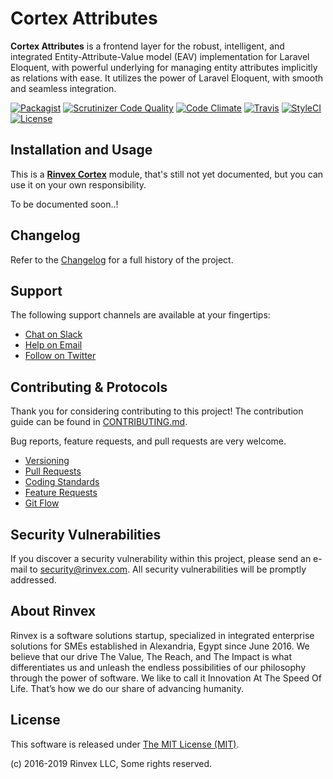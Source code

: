 # Cortex Attributes

**Cortex Attributes** is a frontend layer for the robust, intelligent, and integrated Entity-Attribute-Value model (EAV) implementation for Laravel Eloquent, with powerful underlying for managing entity attributes implicitly as relations with ease. It utilizes the power of Laravel Eloquent, with smooth and seamless integration.

[![Packagist](https://img.shields.io/packagist/v/cortex/attributes.svg?label=Packagist&style=flat-square)](https://packagist.org/packages/cortex/attributes)
[![Scrutinizer Code Quality](https://img.shields.io/scrutinizer/g/rinvex/cortex-attributes.svg?label=Scrutinizer&style=flat-square)](https://scrutinizer-ci.com/g/rinvex/cortex-attributes/)
[![Code Climate](https://img.shields.io/codeclimate/github/rinvex/cortex-attributes.svg?label=CodeClimate&style=flat-square)](https://codeclimate.com/github/rinvex/cortex-attributes)
[![Travis](https://img.shields.io/travis/rinvex/cortex-attributes.svg?label=TravisCI&style=flat-square)](https://travis-ci.org/rinvex/cortex-attributes)
[![StyleCI](https://styleci.io/repos/90121903/shield)](https://styleci.io/repos/90121903)
[![License](https://img.shields.io/packagist/l/cortex/attributes.svg?label=License&style=flat-square)](https://github.com/rinvex/cortex-attributes/blob/develop/LICENSE)


## Installation and Usage

This is a **[Rinvex Cortex](https://github.com/rinvex/cortex)** module, that's still not yet documented, but you can use it on your own responsibility.

To be documented soon..!


## Changelog

Refer to the [Changelog](CHANGELOG.md) for a full history of the project.


## Support

The following support channels are available at your fingertips:

- [Chat on Slack](https://bit.ly/rinvex-slack)
- [Help on Email](mailto:help@rinvex.com)
- [Follow on Twitter](https://twitter.com/rinvex)


## Contributing & Protocols

Thank you for considering contributing to this project! The contribution guide can be found in [CONTRIBUTING.md](CONTRIBUTING.md).

Bug reports, feature requests, and pull requests are very welcome.

- [Versioning](CONTRIBUTING.md#versioning)
- [Pull Requests](CONTRIBUTING.md#pull-requests)
- [Coding Standards](CONTRIBUTING.md#coding-standards)
- [Feature Requests](CONTRIBUTING.md#feature-requests)
- [Git Flow](CONTRIBUTING.md#git-flow)


## Security Vulnerabilities

If you discover a security vulnerability within this project, please send an e-mail to [security@rinvex.com](security@rinvex.com). All security vulnerabilities will be promptly addressed.


## About Rinvex

Rinvex is a software solutions startup, specialized in integrated enterprise solutions for SMEs established in Alexandria, Egypt since June 2016. We believe that our drive The Value, The Reach, and The Impact is what differentiates us and unleash the endless possibilities of our philosophy through the power of software. We like to call it Innovation At The Speed Of Life. That’s how we do our share of advancing humanity.


## License

This software is released under [The MIT License (MIT)](LICENSE).

(c) 2016-2019 Rinvex LLC, Some rights reserved.
